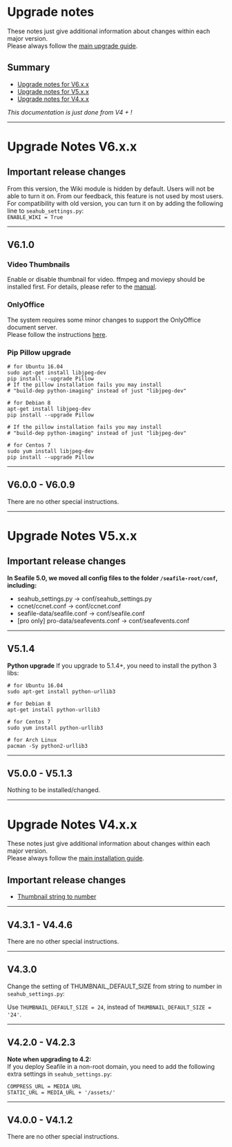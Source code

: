 # Upgrade notes

These notes just give additional information about changes within each major version.  
Please always follow the [main upgrade guide](deploy/upgrade.md).

## Summary

* [Upgrade notes for V6.x.x](#upgrade-notes-v6.x.x)
* [Upgrade notes for V5.x.x](#upgrade-notes-v5.x.x)
* [Upgrade notes for V4.x.x](#upgrade-notes-v4.x.x)

*This documentation is just done from V4 + !*

------

# Upgrade Notes V6.x.x

## Important release changes

From this version, the Wiki module is hidden by default. Users will not be able to turn it on. From our feedback, this feature is not used by most users.    
For compatibility with old version, you can turn it on by adding the following line to `seahub_settings.py`:   
`ENABLE_WIKI = True`

---

## V6.1.0

### Video Thumbnails

Enable or disable thumbnail for video. ffmpeg and moviepy should be installed first. 
For details, please refer to the [manual](deploy/video_thumbnails.md).

### OnlyOffice
The system requires some minor changes to support the OnlyOffice document server.  
Please follow the instructions [here](../deploy/only_office.md).

### Pip Pillow upgrade

```
# for Ubuntu 16.04
sudo apt-get install libjpeg-dev
pip install --upgrade Pillow
# If the pillow installation fails you may install
# "build-dep python-imaging" instead of just "libjpeg-dev"

# for Debian 8
apt-get install libjpeg-dev
pip install --upgrade Pillow

# If the pillow installation fails you may install
# "build-dep python-imaging" instead of just "libjpeg-dev"

# for Centos 7
sudo yum install libjpeg-dev
pip install --upgrade Pillow
```


---

## V6.0.0 - V6.0.9

There are no other special instructions.

---

# Upgrade Notes V5.x.x

## Important release changes

__In Seafile 5.0, we moved all config files to the folder ```/seafile-root/conf```, including:__

- seahub_settings.py -> conf/seahub_settings.py
- ccnet/ccnet.conf -> conf/ccnet.conf
- seafile-data/seafile.conf -> conf/seafile.conf
- [pro only] pro-data/seafevents.conf -> conf/seafevents.conf

------

## V5.1.4

**Python upgrade**
If you upgrade to 5.1.4+, you need to install the python 3 libs:

```
# for Ubuntu 16.04
sudo apt-get install python-urllib3

# for Debian 8
apt-get install python-urllib3

# for Centos 7
sudo yum install python-urllib3

# for Arch Linux
pacman -Sy python2-urllib3
```

---

## V5.0.0 - V5.1.3

Nothing to be installed/changed.

------

# Upgrade Notes V4.x.x
These notes just give additional information about changes within each major version.  
Please always follow the [main installation guide](deploy/upgrade.md).

## Important release changes

- [Thumbnail string to number](upgrade-V4.x.x.md#v4.3.0)

---

## V4.3.1 - V4.4.6

There are no other special instructions.

---

## V4.3.0

Change the setting of THUMBNAIL_DEFAULT_SIZE from string to number in ```seahub_settings.py```:

Use ```THUMBNAIL_DEFAULT_SIZE = 24```, instead of ```THUMBNAIL_DEFAULT_SIZE = '24'```.

---

## V4.2.0 - V4.2.3

**Note when upgrading to 4.2:**  
If you deploy Seafile in a non-root domain, you need to add the following extra settings in ```seahub_settings.py```:
```
COMPRESS_URL = MEDIA_URL
STATIC_URL = MEDIA_URL + '/assets/'
```

---

## V4.0.0 - V4.1.2

There are no other special instructions.
